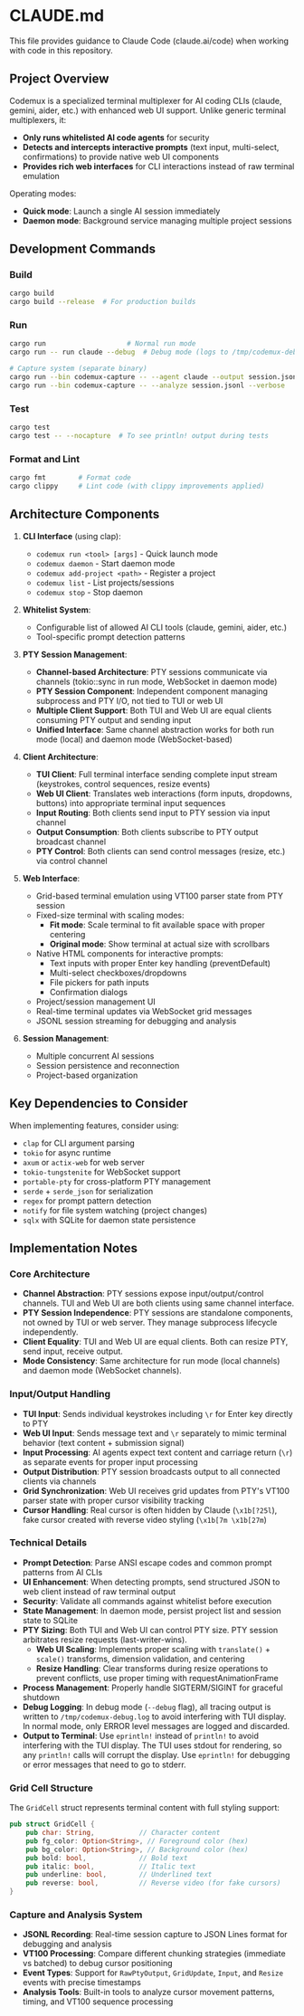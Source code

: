 # CLAUDE.md

This file provides guidance to Claude Code (claude.ai/code) when working with code in this repository.

## Project Overview

Codemux is a specialized terminal multiplexer for AI coding CLIs (claude, gemini, aider, etc.) with enhanced web UI support. Unlike generic terminal multiplexers, it:
- **Only runs whitelisted AI code agents** for security
- **Detects and intercepts interactive prompts** (text input, multi-select, confirmations) to provide native web UI components
- **Provides rich web interfaces** for CLI interactions instead of raw terminal emulation

Operating modes:
- **Quick mode**: Launch a single AI session immediately
- **Daemon mode**: Background service managing multiple project sessions

## Development Commands

### Build
```bash
cargo build
cargo build --release  # For production builds
```

### Run
```bash
cargo run                    # Normal run mode
cargo run -- run claude --debug  # Debug mode (logs to /tmp/codemux-debug.log)

# Capture system (separate binary)
cargo run --bin codemux-capture -- --agent claude --output session.jsonl
cargo run --bin codemux-capture -- --analyze session.jsonl --verbose
```

### Test
```bash
cargo test
cargo test -- --nocapture  # To see println! output during tests
```

### Format and Lint
```bash
cargo fmt        # Format code
cargo clippy     # Lint code (with clippy improvements applied)
```

## Architecture Components

1. **CLI Interface** (using clap):
   - `codemux run <tool> [args]` - Quick launch mode
   - `codemux daemon` - Start daemon mode
   - `codemux add-project <path>` - Register a project
   - `codemux list` - List projects/sessions
   - `codemux stop` - Stop daemon

2. **Whitelist System**: 
   - Configurable list of allowed AI CLI tools (claude, gemini, aider, etc.)
   - Tool-specific prompt detection patterns

3. **PTY Session Management**:
   - **Channel-based Architecture**: PTY sessions communicate via channels (tokio::sync in run mode, WebSocket in daemon mode)
   - **PTY Session Component**: Independent component managing subprocess and PTY I/O, not tied to TUI or web UI
   - **Multiple Client Support**: Both TUI and Web UI are equal clients consuming PTY output and sending input
   - **Unified Interface**: Same channel abstraction works for both run mode (local) and daemon mode (WebSocket-based)

4. **Client Architecture**:
   - **TUI Client**: Full terminal interface sending complete input stream (keystrokes, control sequences, resize events)
   - **Web UI Client**: Translates web interactions (form inputs, dropdowns, buttons) into appropriate terminal input sequences
   - **Input Routing**: Both clients send input to PTY session via input channel
   - **Output Consumption**: Both clients subscribe to PTY output broadcast channel
   - **PTY Control**: Both clients can send control messages (resize, etc.) via control channel

5. **Web Interface**:
   - Grid-based terminal emulation using VT100 parser state from PTY session
   - Fixed-size terminal with scaling modes:
     - **Fit mode**: Scale terminal to fit available space with proper centering
     - **Original mode**: Show terminal at actual size with scrollbars
   - Native HTML components for interactive prompts:
     - Text inputs with proper Enter key handling (preventDefault)
     - Multi-select checkboxes/dropdowns
     - File pickers for path inputs
     - Confirmation dialogs
   - Project/session management UI
   - Real-time terminal updates via WebSocket grid messages
   - JSONL session streaming for debugging and analysis

6. **Session Management**:
   - Multiple concurrent AI sessions
   - Session persistence and reconnection
   - Project-based organization

## Key Dependencies to Consider

When implementing features, consider using:
- `clap` for CLI argument parsing
- `tokio` for async runtime
- `axum` or `actix-web` for web server
- `tokio-tungstenite` for WebSocket support
- `portable-pty` for cross-platform PTY management
- `serde` + `serde_json` for serialization
- `regex` for prompt pattern detection
- `notify` for file system watching (project changes)
- `sqlx` with SQLite for daemon state persistence

## Implementation Notes

### Core Architecture
- **Channel Abstraction**: PTY sessions expose input/output/control channels. TUI and Web UI are both clients using same channel interface.
- **PTY Session Independence**: PTY sessions are standalone components, not owned by TUI or web server. They manage subprocess lifecycle independently.
- **Client Equality**: TUI and Web UI are equal clients. Both can resize PTY, send input, receive output.
- **Mode Consistency**: Same architecture for run mode (local channels) and daemon mode (WebSocket channels).

### Input/Output Handling  
- **TUI Input**: Sends individual keystrokes including `\r` for Enter key directly to PTY
- **Web UI Input**: Sends message text and `\r` separately to mimic terminal behavior (text content + submission signal)
- **Input Processing**: AI agents expect text content and carriage return (`\r`) as separate events for proper input processing
- **Output Distribution**: PTY session broadcasts output to all connected clients via channels
- **Grid Synchronization**: Web UI receives grid updates from PTY's VT100 parser state with proper cursor visibility tracking
- **Cursor Handling**: Real cursor is often hidden by Claude (`\x1b[?25l`), fake cursor created with reverse video styling (`\x1b[7m \x1b[27m`)

### Technical Details
- **Prompt Detection**: Parse ANSI escape codes and common prompt patterns from AI CLIs
- **UI Enhancement**: When detecting prompts, send structured JSON to web client instead of raw terminal output
- **Security**: Validate all commands against whitelist before execution
- **State Management**: In daemon mode, persist project list and session state to SQLite
- **PTY Sizing**: Both TUI and Web UI can control PTY size. PTY session arbitrates resize requests (last-writer-wins).
  - **Web UI Scaling**: Implements proper scaling with `translate()` + `scale()` transforms, dimension validation, and centering
  - **Resize Handling**: Clear transforms during resize operations to prevent conflicts, use proper timing with requestAnimationFrame
- **Process Management**: Properly handle SIGTERM/SIGINT for graceful shutdown
- **Debug Logging**: In debug mode (`--debug` flag), all tracing output is written to `/tmp/codemux-debug.log` to avoid interfering with TUI display. In normal mode, only ERROR level messages are logged and discarded.
- **Output to Terminal**: Use `eprintln!` instead of `println!` to avoid interfering with the TUI display. The TUI uses stdout for rendering, so any `println!` calls will corrupt the display. Use `eprintln!` for debugging or error messages that need to go to stderr.

### Grid Cell Structure
The `GridCell` struct represents terminal content with full styling support:
```rust
pub struct GridCell {
    pub char: String,           // Character content
    pub fg_color: Option<String>, // Foreground color (hex)
    pub bg_color: Option<String>, // Background color (hex)
    pub bold: bool,             // Bold text
    pub italic: bool,           // Italic text
    pub underline: bool,        // Underlined text
    pub reverse: bool,          // Reverse video (for fake cursors)
}
```

### Capture and Analysis System
- **JSONL Recording**: Real-time session capture to JSON Lines format for debugging and analysis
- **VT100 Processing**: Compare different chunking strategies (immediate vs batched) to debug cursor positioning
- **Event Types**: Support for `RawPtyOutput`, `GridUpdate`, `Input`, and `Resize` events with precise timestamps
- **Analysis Tools**: Built-in tools to analyze cursor movement patterns, timing, and VT100 sequence processing